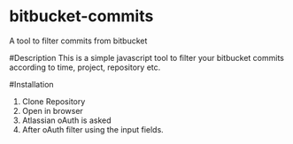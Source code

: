 # bitbucket-commits
A tool to filter commits from bitbucket

#Description
This is a simple javascript tool to filter your bitbucket commits according to time, project, repository etc.

#Installation
1. Clone Repository
2. Open in browser
3. Atlassian oAuth is asked
4. After oAuth filter using the input fields.
